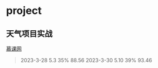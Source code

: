# project
## 天气项目实战
[慕课网](https://coding.imooc.com/learn/list/546.html)

> 2023-3-28     5.3     35%     88.56
> 2023-3-30     5.10    39%     93.46